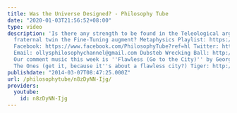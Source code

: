 ```yaml
---
title: Was the Universe Designed? - Philosophy Tube
date: "2020-01-03T21:56:52+08:00"
type: video
description: 'Is there any strength to be found in the Teleological argument, or its
  fraternal twin the Fine-Tuning augment? Metaphysics Playlist: https://www.youtube.com/playlist?list=PLvoAL-KSZ32cX32PRBl1D4b4wr8DwhRQ4
  Facebook: https://www.facebook.com/PhilosophyTube?ref=hl Twitter: https://twitter.com/PhilosophyTube
  Email: ollysphilosophychannel@gmail.com Dubsteb Wrecking Ball: http://www.youtube.com/watch?v=wwyqv2lKSuM
  Our comment music this week is ''Flawless (Go to the City)'' by George Michael ft.
  The Ones (get it, because it''s about a flawless city?) Tiger: http://tinyurl.com/qcskkko'
publishdate: "2014-03-07T08:47:25.000Z"
url: /philosophytube/n8zDyNN-Ijg/
providers:
  youtube:
    id: n8zDyNN-Ijg
---
```

